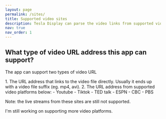 ```yaml
---
layout: page
permalink: /sites/
title: Supported video sites
description: Tesla Display can parse the video links from supported video sites, eg. Youtube, Tiktok.
nav: true
nav_order: 1
---
```

<!-- _pages/sites.md -->
## What type of video URL address this app can support?
<p name="video_url" id="video_url">The app can support two types of video URL</p>
1. The URL address that links to the video file directly. Usually it ends up with a video file suffix (eg. mp4, avi).
2. The URL address from supported video platforms below:
  - Youtube
  - Tiktok
  - TED talk
  - ESPN
  - CBC
  - PBS

<p>Note: the live streams from these sites are still not supported.</p>
<p>I'm still working on supporting more video platforms.</p>
